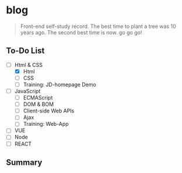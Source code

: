 # blog
> Front-end self-study record. The best time to plant a tree was 10 years ago. The second best time is now. go go go!

## To-Do List

 - [ ] Html & CSS
   - [X] Html
   - [ ] CSS
   - [ ] Training: JD-homepage Demo
- [ ] JavaScript  
  - [ ] ECMAScript
  - [ ] DOM & BOM
  - [ ] Client-side Web APIs
  - [ ] Ajax
  - [ ] Training: Web-App
- [ ] VUE
- [ ] Node
- [ ] REACT

## Summary

